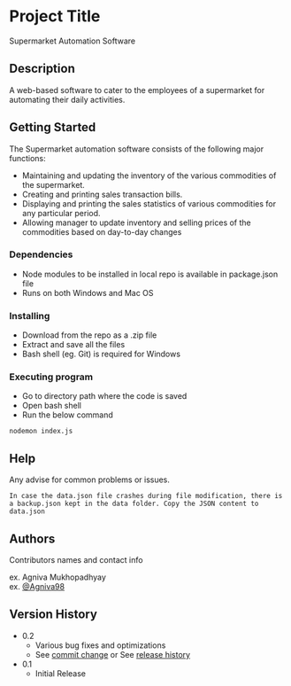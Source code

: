 # Project Title

Supermarket Automation Software

## Description

A web-based software to cater to the employees of a supermarket for automating their daily activities.

## Getting Started

The Supermarket automation software consists of the following major functions:
* Maintaining and updating the inventory of the various commodities of the supermarket.
* Creating and printing sales transaction bills.
* Displaying and printing the sales statistics of various commodities for any particular period.
* Allowing manager to update inventory and selling prices of the commodities based on day-to-day 
changes

### Dependencies

* Node modules to be installed in local repo is available in package.json file
* Runs on both Windows and Mac OS

### Installing

* Download from the repo as a .zip file
* Extract and save all the files
* Bash shell (eg. Git) is required for Windows

### Executing program

* Go to directory path where the code is saved
* Open bash shell
* Run the below command
```
nodemon index.js
```

## Help

Any advise for common problems or issues.
```
In case the data.json file crashes during file modification, there is a backup.json kept in the data folder. Copy the JSON content to data.json

```

## Authors

Contributors names and contact info

ex. Agniva Mukhopadhyay  
ex. [@Agniva98](https://www.linkedin.com/in/agniva98/)

## Version History

* 0.2
    * Various bug fixes and optimizations
    * See [commit change]() or See [release history]()
* 0.1
    * Initial Release
